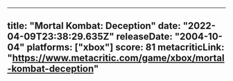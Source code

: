 
---
title: "Mortal Kombat: Deception"
date: "2022-04-09T23:38:29.635Z"
releaseDate: "2004-10-04"
platforms: ["xbox"]
score: 81
metacriticLink: "https://www.metacritic.com/game/xbox/mortal-kombat-deception"
---
